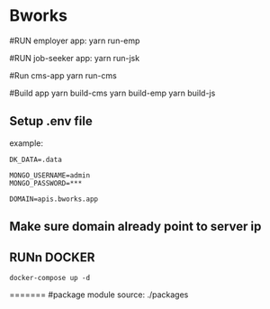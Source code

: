 # Bworks

#RUN employer app:
yarn run-emp

#RUN job-seeker app:
yarn run-jsk

#Run cms-app
yarn run-cms

#Build app
yarn build-cms
yarn build-emp
yarn build-js

## Setup .env file

example:

```shell
DK_DATA=.data

MONGO_USERNAME=admin
MONGO_PASSWORD=***

DOMAIN=apis.bworks.app

```


## Make sure domain already point to server ip

## RUNn DOCKER

```
docker-compose up -d
```
=======
#package module source: ./packages



